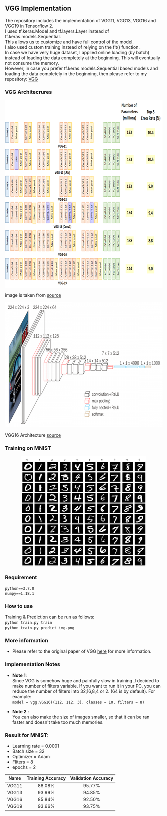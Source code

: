 ## VGG Implementation
The repository includes the implementation of VGG11, VGG13, VGG16 and VGG19 in Tensorflow 2.  
I used tf.keras.Model and tf.layers.Layer instead of tf.keras.models.Sequential.  
This allows us to customize and have full control of the model.  
I also used custom training instead of relying on the fit() function.  
In case we have very huge dataset, I applied online loading (by batch) instead of loading the data completely at the beginning. This will eventually not consume the memory.  
However, in case you prefer tf.keras.models.Sequential based models and loading the data completely in the beginning, then please refer to my repository: [VGG](https://github.com/Bao-Jiarong/VGG)

### VGG Architecrures

<center>
<img src="img/vgg.png" align="center" width="800" height="600"/>
</center>

image is taken from [source](http://blog.17study.com.cn/2018/01/15/tensorFlow-series-8/)   

<center>   
<img src="img/vgg16.png" width="700" height="400"/>   
</center>

VGG16 Architecture [source](https://neurohive.io/en/popular-networks/vgg16/)   



### Training on MNIST
<center>
<img src="img/mnist.png" width="400" height="350"/>
</center>

### Requirement
```
python==3.7.0
numpy==1.18.1
```
### How to use
Training & Prediction can be run as follows:    
`python train.py train`  
`python train.py predict img.png`  


### More information
* Please refer to the original paper of VGG [here](https://arxiv.org/pdf/1409.1556.pdf) for more information.

### Implementation Notes
* **Note 1**:   
Since VGG is somehow huge and painfully slow in training ,I decided to make number of filters variable. If you want to run it in your PC, you can reduce the number of filters into 32,16,8,4 or 2. (64 is by default). For example:  
`model = vgg.VGG16((112, 112, 3), classes = 10, filters = 8)`

* **Note 2** :   
You can also make the size of images smaller, so that it can be ran faster and doesn't take too much memories.

### Result for MNIST:   
* Learning rate = 0.0001  
* Batch size = 32  
* Optimizer = Adam   
* Fliters = 8   
* epochs = 2

Name |  Training Accuracy |  Validation Accuracy  |
:---: | :---: | :---:
VGG11 | 88.08% | 95.77%
VGG13 | 93.99% | 94.85%
VGG16 | 85.84% | 92.50%
VGG19 | 93.66% | 93.75%
